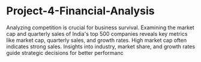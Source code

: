 # Project-4-Financial-Analysis
Analyzing competition is crucial for business survival. Examining the market cap and quarterly sales of India's top 500 companies reveals key metrics like market cap, quarterly sales, and growth rates. High market cap often indicates strong sales. Insights into industry, market share, and growth rates guide strategic decisions for better performanc
